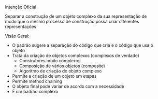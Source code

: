 Intenção Oficial

Separar a construção de um objeto complexo da sua representação de modo que o mesmo
processo de construção possa criar diferentes representações

Visão Geral:

* O padrão sugere a separação do código que cria e o código que usa o objeto
* Trata da criação de objetos complexos (complexos de verdade)
  - Construtores muito complexos
  - Composição de vários objetos (composite)
  - Algoritmo de criação do objeto complexo
* Permite a criação de um objeto em etapas
* Permite method chaining
* O objeto final pode variar de acordo com a necessidade
* É um padrão complexo

